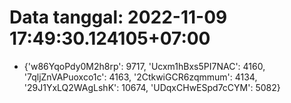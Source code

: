 # Data tanggal: 2022-11-09 17:49:30.124105+07:00

* {'w86YqoPdy0M2h8rp': 9717, 'Ucxm1hBxs5PI7NAC': 4160, '7qljZnVAPuoxco1c': 4163, '2CtkwiGCR6zqmmum': 4134, '29J1YxLQ2WAgLshK': 10674, 'UDqxCHwESpd7cCYM': 5082}
